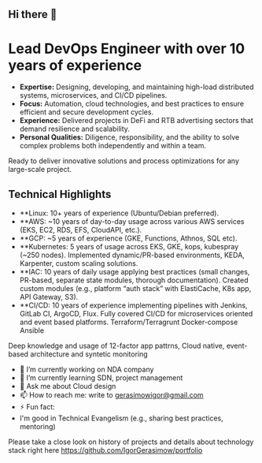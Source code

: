 ## Hi there 👋

# Lead DevOps Engineer with over 10 years of experience

- **Expertise:** Designing, developing, and maintaining high-load distributed systems, microservices, and CI/CD pipelines.
- **Focus:** Automation, cloud technologies, and best practices to ensure efficient and secure development cycles.
- **Experience:** Delivered projects in DeFi and RTB advertising sectors that demand resilience and scalability.
- **Personal Qualities:** Diligence, responsibility, and the ability to solve complex problems both independently and within a team.

Ready to deliver innovative solutions and process optimizations for any large-scale project.

## Technical Highlights

- **Linux: 10+ years of experience (Ubuntu/Debian preferred).
- **AWS: ~10 years of day-to-day usage across various AWS services (EKS, EC2, RDS, EFS, CloudAPI, etc.).
- **GCP: ~5 years of experience (GKE, Functions, Athnos, SQL etc).
- **Kubernetes: 5 years of usage across EKS, GKE, kops, kubespray (~250 nodes). Implemented dynamic/PR-based environments, KEDA, Karpenter, custom scaling solutions.
- **IAC: 10 years of daily usage applying best practices (small changes, PR-based, separate state modules, thorough documentation). Created custom modules (e.g., platform “auth stack” with ElastiCache, K8s app, API Gateway, S3).
- **CI/CD: 10 years of experience implementing pipelines with Jenkins, GitLab CI, ArgoCD, Flux. Fully covered CI/CD for microservices oriented and event based platforms.
    Terraform/Terragrunt
    Docker-compose 
    Ansible

Deep knowledge and usage of 12-factor app pattrns, Cloud native, event-based architecture and syntetic monitoring



- 🔭 I’m currently working on NDA company
- 🌱 I’m currently learning SDN, project management 
- 💬 Ask me about Cloud design
- 📫 How to reach me: write to gerasimowigor@gmail.com
- ⚡ Fun fact: 
- I'm good in Technical Evangelism (e.g., sharing best practices, mentoring)

Please take a close look on history of projects and details about technology stack right here https://github.com/IgorGerasimow/portfolio
